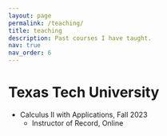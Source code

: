 ```yaml
---
layout: page
permalink: /teaching/
title: teaching
description: Past courses I have taught.
nav: true
nav_order: 6
---
```


# Texas Tech University

- Calculus II with Applications, Fall 2023
	- Instructor of Record, Online
